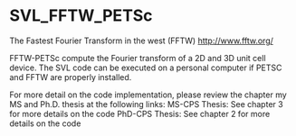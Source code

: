 # SVL_FFTW_PETSc

The Fastest Fourier Transform in the west (FFTW)  http://www.fftw.org/

FFTW-PETSc compute the Fourier transform of a 2D and 3D unit cell device. The SVL code can be executed on a personal computer if PETSC and FFTW are properly installed.

For more detail on the code implementation, please review the chapter my MS and Ph.D. thesis at the following links:
MS-CPS Thesis:  See chapter 3 for more details on the code
PhD-CPS Thesis: See chapter 2 for more details on the code
